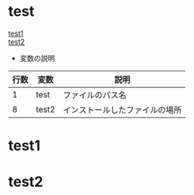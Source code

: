 # test

[test1](#test1 )  
[test2](#test2)  

- 変数の説明  

| 行数 |  変数  | 説明|
| ---- | ---- |---|
|  1  |  test  |ファイルのパス名|
|  8  | test2  |インストールしたファイルの場所| 




# test1


# test2
